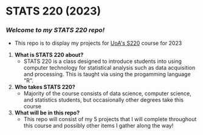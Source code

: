 # STATS 220 (2023)
### *Welcome to my STATS 220 repo!*
* This repo is to display my projects for [UoA's S220](https://courseoutline.auckland.ac.nz/dco/course/STATS/220/1213) course for 2023
1. **What is STATS 220 about?**
     - STATS 220 is a class designed to introduce students into using computer technology for statistical analysis such as data acquisition and processing. This is taught via using the progamming language "R".
2. **Who takes STATS 220?**
     - Majority of the course consists of data science, computer science, and statistics students, but occasionally other degrees take this course
3. **What will be in this repo?**
     - This repo will consist of my 5 projects that I will complete throughout this course and possibly other items I gather along the way!




